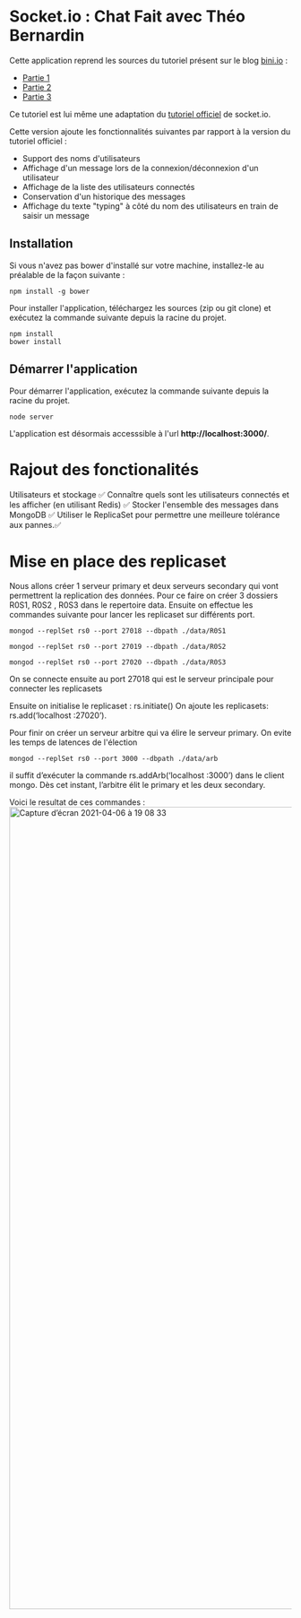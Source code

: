 # Socket.io : Chat Fait avec Théo Bernardin

Cette application reprend les sources du tutoriel présent sur le blog [bini.io](http://blog.bini.io) :

* [Partie 1](http://blog.bini.io/developper-une-application-avec-socket-io/)
* [Partie 2](http://blog.bini.io/developper-un-chat-avec-socket-io-partie-2/)
* [Partie 3](http://blog.bini.io/developper-un-chat-avec-socket-io-partie-3/)

Ce tutoriel est lui même une adaptation du [tutoriel officiel](http://socket.io/get-started/chat/) de socket.io.

Cette version ajoute les fonctionnalités suivantes par rapport à la version du tutoriel officiel :

* Support des noms d'utilisateurs
* Affichage d'un message lors de la connexion/déconnexion d'un utilisateur
* Affichage de la liste des utilisateurs connectés
* Conservation d'un historique des messages
* Affichage du texte "typing" à côté du nom des utilisateurs en train de saisir un message


## Installation

Si vous n'avez pas bower d'installé sur votre machine, installez-le au préalable de la façon suivante :
```
npm install -g bower
```

Pour installer l'application, téléchargez les sources (zip ou git clone) et exécutez la commande suivante depuis la racine du projet.
```
npm install
bower install
```

## Démarrer l'application

Pour démarrer l'application, exécutez la commande suivante depuis la racine du projet.
```
node server
```

L'application est désormais accesssible à l'url **http://localhost:3000/**.



# Rajout des fonctionalités

Utilisateurs et stockage ✅
Connaître quels sont les utilisateurs connectés et les afficher (en utilisant Redis) ✅
Stocker l'ensemble des messages dans MongoDB ✅
Utiliser le ReplicaSet pour permettre une meilleure tolérance aux pannes.✅


# Mise en place des replicaset 

Nous allons créer 1 serveur primary et deux serveurs secondary qui vont permettrent la replication des données. Pour ce faire on créer 3 dossiers R0S1, R0S2 , R0S3 dans le repertoire data. Ensuite on effectue les commandes suivante pour lancer les replicaset sur différents port.

```
mongod --replSet rs0 --port 27018 --dbpath ./data/R0S1

mongod --replSet rs0 --port 27019 --dbpath ./data/R0S2

mongod --replSet rs0 --port 27020 --dbpath ./data/R0S3
```

On se connecte ensuite au port 27018 qui est le serveur principale pour connecter les replicasets

Ensuite on initialise le replicaset : rs.initiate() On ajoute les replicasets: rs.add(‘localhost :27020’).

Pour finir on créer un serveur arbitre qui va élire le serveur primary. On evite les temps de latences de l'élection

```
mongod --replSet rs0 --port 3000 --dbpath ./data/arb
``` 
il suffit d’exécuter la commande rs.addArb(‘localhost :3000’) dans le client mongo. Dès cet instant, l’arbitre élit le primary et les deux secondary.

Voici le resultat de ces commandes : 
<img width="1432" alt="Capture d’écran 2021-04-06 à 19 08 33" src="https://user-images.githubusercontent.com/47392406/113752286-12295600-970d-11eb-8042-a5f9c742bcb8.png">


